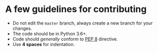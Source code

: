 # A few guidelines for contributing

* Do not edit the `master` branch, always create a new branch for your changes.
* The code should be in Python 3.6+.
* Code should *generally* conform to [PEP 8](https://www.python.org/dev/peps/pep-0008/) directive.
* Use **4 spaces** for indentation.
